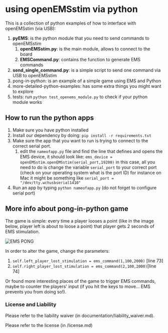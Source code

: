 # using openEMSstim via python

This is a collection of python examples of how to interface with openEMSstim (via USB):

1. **pyEMS**: is the python module that you need to send commands to openEMSstim 
	1. **openEMSstim.py**: is the main module, allows to connect to the board
	2. **EMSCommand.py**: contains the function to generate EMS commands
2. **send_single_command.py**: is a simple script to send one command via USB to openEMSstim
3. pong-in-python: is an example of a simple game using EMS and Python
4. more-detailed-python-examples: has some extra things you might want to explore
5. tests: run ``python test_openems_module.py`` to check if your python module works
	
## How to run the python apps

1. Make sure you have python installed
2. Install our dependency by doing: ``pip install -r requirements.txt``
3. Make sure the app that you want to run is trying to connect to the correct serial port.
   1. edit the ``nameofapp.py`` file and find the line that defines and opens the EMS device, it should look like: ``ems_device = openEMSstim.openEMSstim(serial_port,19200)`` in this case, all you need to do is change the variable ``serial_port`` to your correct port (check on your operating system what is the port ID) for instance on Mac it might be something like ``serial_port = "/dev/tty.wchusbserial1410"``
4. Run an app by typing ``python nameofapp.py`` (do not forget to configure serial port)

## More info about pong-in-python game

The game is simple: every time a player looses a point (like in the image below, player left is about to loose a point) that player gets 2 seconds of EMS stimulation. 

![EMS PONG](../../extra/images/python-apps/ems-pong.png)

In order to alter the game, change the parameters:

1. ``self.left_player_lost_stimulation = ems_command(1,100,2000)`` [line 73]
2. ``self.right_player_lost_stimulation = ems_command(2,100,2000)``[line 74]

Or found more interesting places of the game to trigger EMS commands, maybe to counter the players' input (if you hit the keys to move… EMS prevents you from doing so!).


### License and Liability

Please refer to the liability waiver (in documentation/liability_waiver.md).

Please refer to the license (in /license.md)


